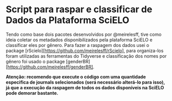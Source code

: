 # Script para raspar e classificar de Dados da Plataforma SciELO

Tendo como base dois pacotes desenvolvidos por @meirelesff, tive como ideia coletar os metadados disponibilizados pela plataforma SciELO e classificar eles por gênero. Para fazer a raspagem dos dados usei o package [rScielo][https://github.com/meirelesff/rScielo], para organiza-los foram utilizadas as ferramentas do Tidyverse e classificação dos nomes por gênero foi usado o package [genderBR][https://github.com/meirelesff/genderBR].

**Atenção: recomendo que execute o código com uma quantidade especifica de journals selecionados (será necessário alterá-lo para isso), já que a execução da raspagem de todos os dados disponíveis na SciELO pode demorar bastante.**
